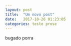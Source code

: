 ```yaml
---
layout: post
title:  "Um novo post"
date:   2017-10-26 01:23:05
categories: teste prose
---
```

bugado porra
